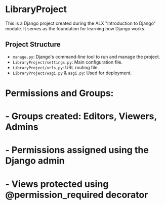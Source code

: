# LibraryProject

This is a Django project created during the ALX "Introduction to Django" module. It serves as the foundation for learning how Django works.

##  Project Structure

- `manage.py`: Django's command-line tool to run and manage the project.
- `LibraryProject/settings.py`: Main configuration file.
- `LibraryProject/urls.py`: URL routing file.
- `LibraryProject/wsgi.py` & `asgi.py`: Used for deployment.

# Permissions and Groups:
# - Groups created: Editors, Viewers, Admins
# - Permissions assigned using the Django admin
# - Views protected using @permission_required decorator
